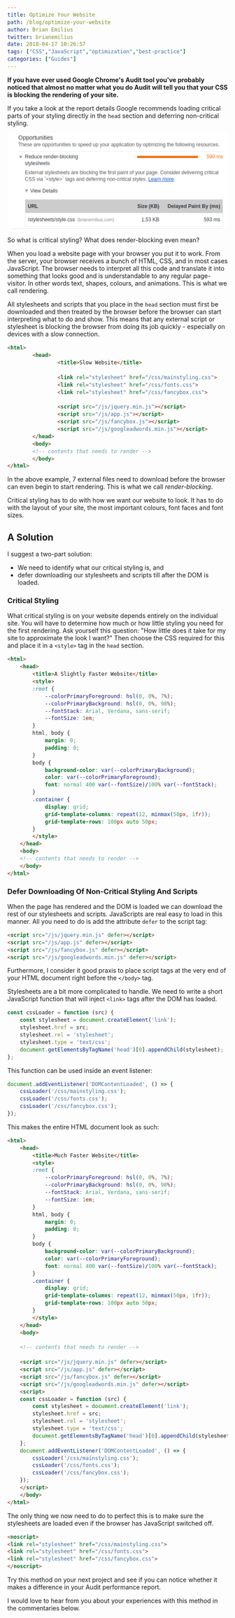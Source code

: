 ```yaml
---
title: Optimize Your Website
path: /blog/optimize-your-website
author: Brian Emilius
twitter: brianemilius
date: 2018-04-17 10:26:57
tags: ["CSS","JavaScript","optimization","best-practice"]
categories: ["Guides"]
---
```

**If you have ever used Google Chrome's Audit tool you've probably noticed that almost no matter what you do Audit will tell you that your CSS is blocking the rendering of your site.**

If you take a look at the report details Google recommends loading critical parts of your styling directly in the `head` section and deferring non-critical styling.

![Google Chrome Audit performance report example](../images/audit.png)

So what is critical styling? What does render-blocking even mean?

When you load a website page with your browser you put it to work. From the server, your browser receives a bunch of HTML, CSS, and in most cases JavaScript. The browser needs to interpret all this code and translate it into something that looks good and is understandable to any regular page-visitor. In other words text, shapes, colours, and animations. This is what we call rendering.

All stylesheets and scripts that you place in the `head` section must first be downloaded and then treated by the browser before the browser can start interpreting what to do and show. This means that any external script or stylesheet is blocking the browser from doing its job quickly - especially on devices with a slow connection.

```HTML
<html>
		<head>
				<title>Slow Website</title>

				<link rel="stylesheet" href="/css/mainstyling.css">
				<link rel="stylesheet" href="/css/fonts.css">
				<link rel="stylesheet" href="/css/fancybox.css">

				<script src="/js/jquery.min.js"></script>
				<script src="/js/app.js"></script>
				<script src="/js/fancybox.js"></script>
				<script src="/js/googleadwords.min.js"></script>
		</head>
		<body>
		<!-- contents that needs to render -->
		</body>
</html>
```

In the above example, 7 external files need to download before the browser can even begin to start rendering. This is what we call *render-blocking*.

Critical styling has to do with how we want our website to look. It has to do with the layout of your site, the most important colours, font faces and font sizes.

## A Solution

I suggest a two-part solution:
* We need to identify what our critical styling is, and
* defer downloading our stylesheets and scripts till after the DOM is loaded.

### Critical Styling

What critical styling is on your website depends entirely on the individual site. You will have to determine how much or how little styling you need for the first rendering. Ask yourself this question: "How little does it take for my site to approximate the look I want?" Then choose the CSS required for this and place it in a `<style>` tag in the `head` section.

```HTML
<html>
    <head>
        <title>A Slightly Faster Website</title>
        <style>
        :root {
            --colorPrimaryForeground: hsl(0, 0%, 7%);
            --colorPrimaryBackground: hsl(0, 0%, 98%);
            --fontStack: Arial, Verdana, sans-serif;
            --fontSize: 1em;
        }
        html, body {
            margin: 0;
            padding: 0;
        }
        body {
            background-color: var(--colorPrimaryBackground);
            color: var(--colorPrimaryForeground);
            font: normal 400 var(--fontSize)/100% var(--fontStack);
        }
        .container {
            display: grid;
            grid-template-columns: repeat(12, minmax(50px, 1fr));
            grid-template-rows: 100px auto 50px;
        }
        </style>
    </head>
    <body>
    <!-- contents that needs to render -->
    </body>
</html>
```

### Defer Downloading Of Non-Critical Styling And Scripts

When the page has rendered and the DOM is loaded we can download the rest of our stylesheets and scripts. JavaScripts are real easy to load in this manner. All you need to do is add the attribute `defer` to the script tag:

```HTML
<script src="/js/jquery.min.js" defer></script>
<script src="/js/app.js" defer></script>
<script src="/js/fancybox.js" defer></script>
<script src="/js/googleadwords.min.js" defer></script>
```

Furthermore, I consider it good praxis to place script tags at the very end of your HTML document right before the `</body>` tag.

Stylesheets are a bit more complicated to handle. We need to write a short JavaScript function that will inject `<link>` tags after the DOM has loaded.

```JavaScript
const cssLoader = function (src) {
    const stylesheet = document.createElement('link');
    stylesheet.href = src;
    stylesheet.rel = 'stylesheet';
    stylesheet.type = 'text/css';
    document.getElementsByTagName('head')[0].appendChild(stylesheet);
};
```

This function can be used inside an event listener:

```JavaScript
document.addEventListener('DOMContentLoaded', () => {
    cssLoader('/css/mainstyling.css');
    cssLoader('/css/fonts.css');
    cssLoader('/css/fancybox.css');
});
```

This makes the entire HTML document look as such:

```HTML
<html>
    <head>
        <title>Much Faster Website</title>
        <style>
        :root {
            --colorPrimaryForeground: hsl(0, 0%, 7%);
            --colorPrimaryBackground: hsl(0, 0%, 98%);
            --fontStack: Arial, Verdana, sans-serif;
            --fontSize: 1em;
        }
        html, body {
            margin: 0;
            padding: 0;
        }
        body {
            background-color: var(--colorPrimaryBackground);
            color: var(--colorPrimaryForeground);
            font: normal 400 var(--fontSize)/100% var(--fontStack);
        }
        .container {
            display: grid;
            grid-template-columns: repeat(12, minmax(50px, 1fr));
            grid-template-rows: 100px auto 50px;
        }
        </style>
    </head>
    <body>

    <!-- contents that needs to render -->
    
    <script src="/js/jquery.min.js" defer></script>
    <script src="/js/app.js" defer></script>
    <script src="/js/fancybox.js" defer></script>
    <script src="/js/googleadwords.min.js" defer></script>
    <script>
    const cssLoader = function (src) {
        const stylesheet = document.createElement('link');
        stylesheet.href = src;
        stylesheet.rel = 'stylesheet';
        stylesheet.type = 'text/css';
        document.getElementsByTagName('head')[0].appendChild(stylesheet);
    };
    document.addEventListener('DOMContentLoaded', () => {
        cssLoader('/css/mainstyling.css');
        cssLoader('/css/fonts.css');
        cssLoader('/css/fancybox.css');
    });
    </script>
    </body>
</html>
```

The only thing we now need to do to perfect this is to make sure the stylesheets are loaded even if the browser has JavaScript switched off.

```HTML
<noscript>
<link rel="stylesheet" href="/css/mainstyling.css">
<link rel="stylesheet" href="/css/fonts.css">
<link rel="stylesheet" href="/css/fancybox.css">
</noscript>
```

Try this method on your next project and see if you can notice whether it makes a difference in your Audit performance report.

I would love to hear from you about your experiences with this method in the commentaries below.